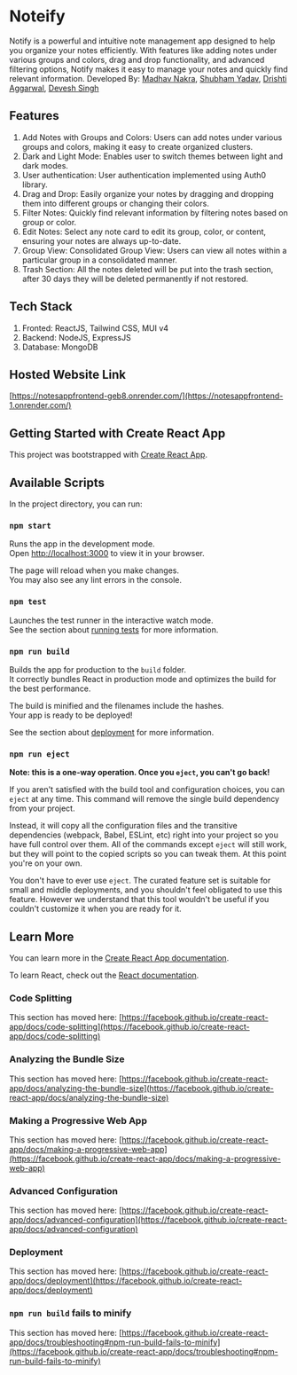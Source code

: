 # Noteify
Notify is a powerful and intuitive note management app designed to help you organize your notes efficiently. With features like adding notes under various groups and colors, drag and drop functionality, and advanced filtering options, Notify makes it easy to manage your notes and quickly find relevant information.
Developed By: [Madhav Nakra](https://github.com/Madddynaks), [Shubham Yadav](https://github.com/Shubham-Yadav14), [Drishti Aggarwal](https://github.com/DrishtiiAggarwal), [Devesh Singh](https://github.com/DeveshSingh2929)

## Features
1. Add Notes with Groups and Colors: Users can add notes under various groups and colors, making it easy to create organized clusters.
2. Dark and Light Mode: Enables user to switch themes between light and dark modes.
3. User authentication: User authentication implemented using Auth0 library.
4. Drag and Drop: Easily organize your notes by dragging and dropping them into different groups or changing their colors.
5. Filter Notes: Quickly find relevant information by filtering notes based on group or color.
6. Edit Notes: Select any note card to edit its group, color, or content, ensuring your notes are always up-to-date.
7. Group View: Consolidated Group View: Users can view all notes within a particular group in a consolidated manner.
8. Trash Section: All the notes deleted will be put into the trash section, after 30 days they will be deleted permanently if not restored.

## Tech Stack
1. Fronted: ReactJS, Tailwind CSS, MUI v4
2. Backend: NodeJS, ExpressJS
3. Database: MongoDB


## Hosted Website Link
[https://notesappfrontend-geb8.onrender.com/](https://notesappfrontend-1.onrender.com/)

## Getting Started with Create React App

This project was bootstrapped with [Create React App](https://github.com/facebook/create-react-app).

## Available Scripts

In the project directory, you can run:

### `npm start`

Runs the app in the development mode.\
Open [http://localhost:3000](http://localhost:3000) to view it in your browser.

The page will reload when you make changes.\
You may also see any lint errors in the console.

### `npm test`

Launches the test runner in the interactive watch mode.\
See the section about [running tests](https://facebook.github.io/create-react-app/docs/running-tests) for more information.

### `npm run build`

Builds the app for production to the `build` folder.\
It correctly bundles React in production mode and optimizes the build for the best performance.

The build is minified and the filenames include the hashes.\
Your app is ready to be deployed!

See the section about [deployment](https://facebook.github.io/create-react-app/docs/deployment) for more information.

### `npm run eject`

**Note: this is a one-way operation. Once you `eject`, you can't go back!**

If you aren't satisfied with the build tool and configuration choices, you can `eject` at any time. This command will remove the single build dependency from your project.

Instead, it will copy all the configuration files and the transitive dependencies (webpack, Babel, ESLint, etc) right into your project so you have full control over them. All of the commands except `eject` will still work, but they will point to the copied scripts so you can tweak them. At this point you're on your own.

You don't have to ever use `eject`. The curated feature set is suitable for small and middle deployments, and you shouldn't feel obligated to use this feature. However we understand that this tool wouldn't be useful if you couldn't customize it when you are ready for it.

## Learn More

You can learn more in the [Create React App documentation](https://facebook.github.io/create-react-app/docs/getting-started).

To learn React, check out the [React documentation](https://reactjs.org/).

### Code Splitting

This section has moved here: [https://facebook.github.io/create-react-app/docs/code-splitting](https://facebook.github.io/create-react-app/docs/code-splitting)

### Analyzing the Bundle Size

This section has moved here: [https://facebook.github.io/create-react-app/docs/analyzing-the-bundle-size](https://facebook.github.io/create-react-app/docs/analyzing-the-bundle-size)

### Making a Progressive Web App

This section has moved here: [https://facebook.github.io/create-react-app/docs/making-a-progressive-web-app](https://facebook.github.io/create-react-app/docs/making-a-progressive-web-app)

### Advanced Configuration

This section has moved here: [https://facebook.github.io/create-react-app/docs/advanced-configuration](https://facebook.github.io/create-react-app/docs/advanced-configuration)

### Deployment

This section has moved here: [https://facebook.github.io/create-react-app/docs/deployment](https://facebook.github.io/create-react-app/docs/deployment)

### `npm run build` fails to minify

This section has moved here: [https://facebook.github.io/create-react-app/docs/troubleshooting#npm-run-build-fails-to-minify](https://facebook.github.io/create-react-app/docs/troubleshooting#npm-run-build-fails-to-minify)
